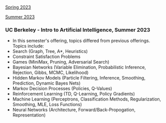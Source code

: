 [Spring 2023](https://inst.eecs.berkeley.edu/~cs188/sp23/)

[Summer 2023](https://inst.eecs.berkeley.edu/~cs188/su23/)

### UC Berkeley - Intro to Artificial Intelligence, Summer 2023

- In this semester's offering, topics differed from previous offerings. Topics include:
- Search (Graph, Tree, A*, Heuristics)
- Constraint Satisfaction Problems
- Games (MiniMax, Pruning, Adversarial Search)
- Bayesian Networks (Variable Elimination, Probabilistic Inference, Rejection, Gibbs, MCMC, Likelihood)
- Hidden Markov Models (Particle Filtering, Inference, Smoothing, Prediction, Dynamic Bayes Nets)
- Markov Decision Processes (Policies, Q-Values)
- Reinforcement Learning (TD, Q-Learning, Policy Gradients)
- Machine Learning (Perceptrons, Classification Methods, Regularization, Smoothing, MLE, Loss Functions)
- Neural Networks (Architecture, Forward/Back-Propogation, Representation)
